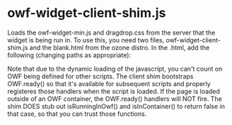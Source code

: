 owf-widget-client-shim.js
=========
Loads the owf-widget-min.js and dragdrop.css from the server that the widget is being run in.  To use this, you need two files, owf-widget-client-shim.js and the blank.html from the ozone distro.  In the .html, add the following (changing paths as appropriate):

  <script type="text/javascript" src="owf-widget-client-shim.js"></script>
  <link rel="owf.blank.html" hrev="dojo-1.5.0-windowname-only/dojo/resources/blank.html"/>

Note that due to the dynamic loading of the javascript, you can't count on OWF being defined for other scripts.  The client shim bootstraps OWF.ready() so that it's available for subsequent scripts and properly registeres those handlers when the script is loaded.  If the page is loaded outside of an OWF container, the OWF.ready() handlers will NOT fire.  The shim DOES stub out isRunningInOwf() and isInContainer() to return false in that case, so that you can trust those functions.